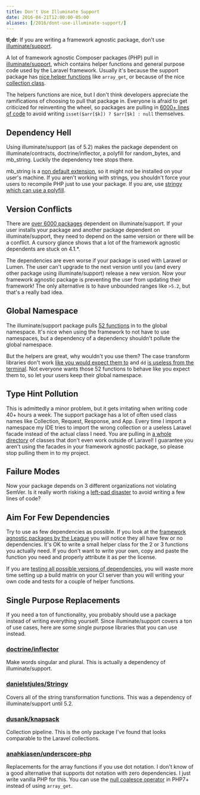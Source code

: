 ```yaml
---
title: Don't Use Illuminate Support
date: 2016-04-21T12:00:00-05:00
aliases: [/2016/dont-use-illuminate-support/]
---
```


**tl;dr**: If you are writing a framework agnostic package, don't use [illuminate/support](https://github.com/illuminate/support).

A lot of framework agnostic Composer packages (PHP) pull in [illuminate/support](https://github.com/illuminate/support), which contains helper functions and general purpose code used by the Laravel framework.  Usually it's because the support package has [nice helper functions](https://laravel.com/docs/5.2/helpers) like `array_get`, or because of the nice [collection class](https://laravel.com/docs/5.2/collections).

The helpers functions are nice, but I don't think developers appreciate the ramifications of choosing to pull that package in.  Everyone is afraid to get criticized for reinventing the wheel, so packages are pulling in [6000+ lines of code](https://gist.github.com/anonymous/8b85bc6b3858f4959011c38e2fa750bd) to avoid writing `isset($arr[$k]) ? $arr[$k] : null` themselves.


## Dependency Hell

Using illuminate/support (as of 5.2) makes the package dependent on illuminate/contracts, doctrine/inflector, a polyfill for random_bytes, and mb_string.  Luckily the dependency tree stops there.

mb_string is a [non default extension](http://php.net/manual/en/mbstring.installation.php), so it might not be installed on your user's machine.  If you aren't working with strings, you shouldn't force your users to recompile PHP just to use your package.  If you are, use [stringy which can use a polyfill](https://github.com/danielstjules/Stringy#installation).

## Version Conflicts

There are [over 6000 packages](https://packagist.org/packages/illuminate/support/dependents) dependent on illuminate/support.  If your user installs your package and another package dependent on illuminate/support, they need to depend on the same version or there will be a conflict.  A cursory glance shows that a lot of the framework agnostic dependents are stuck on 4.1.*.

The dependencies are even worse if your package is used with Laravel or Lumen.  The user can't upgrade to the next version until you (and every other package using illuminate/support) release a new version.  Now your framework agnostic package is preventing the user from updating their framework!  The only alternative is to have unbounded ranges like `>5.2`, but that's a really bad idea.

## Global Namespace

The illuminate/support package pulls [52 functions](https://github.com/illuminate/support/blob/master/helpers.php) in to the global namespace.  It's nice when using the framework to not have to use namespaces, but a dependency of a dependency shouldn't pollute the global namespace.

But the helpers are great, why wouldn't you use them?  The case transform libraries don't work [like you would expect them to](https://github.com/yuloh/case-transform-tests) and `dd` [is useless from the terminal](https://asciinema.org/a/5nbhmqvd6lfpyz4ereihvzifa).  Not everyone wants those 52 functions to behave like you expect them to, so let your users keep their global namespace.

## Type Hint Pollution

This is admittedly a minor problem, but it gets irritating when writing code 40+ hours a week.  The support package has a lot of often used class names like Collection, Request, Response, and App.  Every time I import a namespace my IDE tries to import the wrong collection or a useless Laravel facade instead of the actual class I need.  You are pulling in [a whole directory](https://github.com/illuminate/support/tree/master/Facades) of classes that don't even work outside of Laravel!  I guarantee you aren't using the facades in your framework agnostic package, so please stop pulling them in to my project.

## Failure Modes

Now your package depends on 3 different organizations not violating SemVer.  Is it really worth risking a [left-pad disaster](http://blog.npmjs.org/post/141577284765/kik-left-pad-and-npm) to avoid writing a few lines of code?

## Aim For Few Dependencies

Try to use as few dependencies as possible.  If you look at the [framework agnostic packages by the League](https://packagist.org/packages/league/) you will notice they all have few or no dependencies.  It's OK to write a small helper class for the 2 or 3 functions you actually need.  If you don't want to write your own, copy and paste the function you need and properly attribute it as per the license.

If you are [testing all possible versions of dependencies](https://blog.wyrihaximus.net/2015/06/test-lowest-current-and-highest-possible-on-travis/), you will waste more time setting up a build matrix on your CI server than you will writing your own code and tests for a couple of helper functions.

## Single Purpose Replacements

If you need a ton of functionality, you probably should use a package instead of writing everything yourself.  Since illuminate/support covers a ton of use cases, here are some single purpose libraries that you can use instead.

### [doctrine/inflector](https://github.com/doctrine/inflector)

Make words singular and plural.  This is actually a dependency of illuminate/support.

### [danielstjules/Stringy](https://github.com/danielstjules/Stringy)

Covers all of the string transformation functions.  This was a dependency of illuminate/support until 5.2.

### [dusank/knapsack](http://dusankasan.github.io/Knapsack/)

Collection pipeline.  This is the only package I've found that looks comparable to the Laravel collections.

### [anahkiasen/underscore-php](http://anahkiasen.github.io/underscore-php)

Replacements for the array functions if you use dot notation.  I don't know of a good alternative that supports dot notation with zero dependencies.  I just write vanilla PHP for this.  You can use the [null coalesce operator](https://wiki.php.net/rfc/isset_ternary) in PHP7+ instead of using `array_get`.

